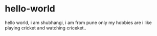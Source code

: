 # hello-world

hello world,
i am shubhangi, i am from pune only
my hobbies are i like playing cricket and watching criceket..
